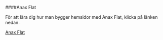 ####Anax Flat

För att lära dig hur man bygger hemsidor med Anax Flat, klicka på länken nedan.

[Anax Flat](http://dbwebb.se/kunskap/bygg-me-sida-med-anax-flat)
